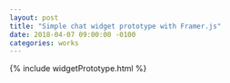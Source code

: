 ```yaml
---
layout: post
title: "Simple chat widget prototype with Framer.js"
date: 2018-04-07 09:00:00 -0100
categories: works
---
```


{% include widgetPrototype.html %}
